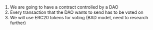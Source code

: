 1. We are going to have a contract controlled by a DAO
2. Every transaction that the DAO wants to send has to be voted on
3. We will use ERC20 tokens for voting (BAD model, need to research further)
